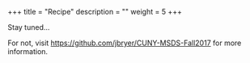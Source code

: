+++
title = "Recipe"
description = ""
weight = 5
+++

Stay tuned...

For not, visit https://github.com/jbryer/CUNY-MSDS-Fall2017 for more information.

